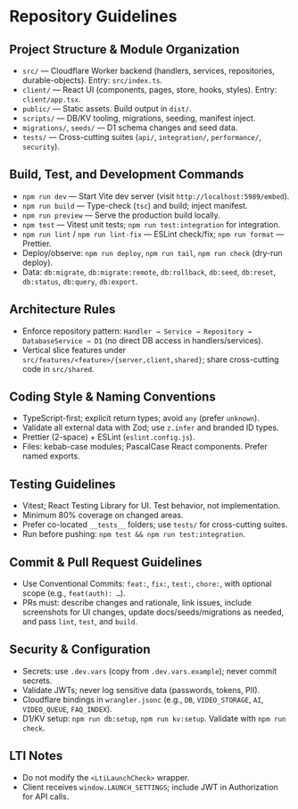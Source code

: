 # Repository Guidelines

## Project Structure & Module Organization
- `src/` — Cloudflare Worker backend (handlers, services, repositories, durable-objects). Entry: `src/index.ts`.
- `client/` — React UI (components, pages, store, hooks, styles). Entry: `client/app.tsx`.
- `public/` — Static assets. Build output in `dist/`.
- `scripts/` — DB/KV tooling, migrations, seeding, manifest inject.
- `migrations/`, `seeds/` — D1 schema changes and seed data.
- `tests/` — Cross-cutting suites (`api/`, `integration/`, `performance/`, `security`).

## Build, Test, and Development Commands
- `npm run dev` — Start Vite dev server (visit `http://localhost:5989/embed`).
- `npm run build` — Type-check (`tsc`) and build; inject manifest.
- `npm run preview` — Serve the production build locally.
- `npm test` — Vitest unit tests; `npm run test:integration` for integration.
- `npm run lint` / `npm run lint-fix` — ESLint check/fix; `npm run format` — Prettier.
- Deploy/observe: `npm run deploy`, `npm run tail`, `npm run check` (dry-run deploy).
- Data: `db:migrate`, `db:migrate:remote`, `db:rollback`, `db:seed`, `db:reset`, `db:status`, `db:query`, `db:export`.

## Architecture Rules
- Enforce repository pattern: `Handler → Service → Repository → DatabaseService → D1` (no direct DB access in handlers/services).
- Vertical slice features under `src/features/<feature>/{server,client,shared}`; share cross-cutting code in `src/shared`.

## Coding Style & Naming Conventions
- TypeScript-first; explicit return types; avoid `any` (prefer `unknown`).
- Validate all external data with Zod; use `z.infer` and branded ID types.
- Prettier (2-space) + ESLint (`eslint.config.js`).
- Files: kebab-case modules; PascalCase React components. Prefer named exports.

## Testing Guidelines
- Vitest; React Testing Library for UI. Test behavior, not implementation.
- Minimum 80% coverage on changed areas.
- Prefer co-located `__tests__` folders; use `tests/` for cross-cutting suites.
- Run before pushing: `npm test && npm run test:integration`.

## Commit & Pull Request Guidelines
- Use Conventional Commits: `feat:`, `fix:`, `test:`, `chore:`, with optional scope (e.g., `feat(auth): …`).
- PRs must: describe changes and rationale, link issues, include screenshots for UI changes, update docs/seeds/migrations as needed, and pass `lint`, `test`, and `build`.

## Security & Configuration
- Secrets: use `.dev.vars` (copy from `.dev.vars.example`); never commit secrets.
- Validate JWTs; never log sensitive data (passwords, tokens, PII).
- Cloudflare bindings in `wrangler.jsonc` (e.g., `DB`, `VIDEO_STORAGE`, `AI`, `VIDEO_QUEUE`, `FAQ_INDEX`).
- D1/KV setup: `npm run db:setup`, `npm run kv:setup`. Validate with `npm run check`.

## LTI Notes
- Do not modify the `<LtiLaunchCheck>` wrapper.
- Client receives `window.LAUNCH_SETTINGS`; include JWT in Authorization for API calls.
